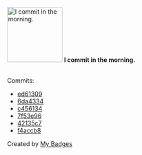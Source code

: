 <img src="https://github.com/my-badges/my-badges/blob/master/src/all-badges/pr-collaboration/morning-commits.png?raw=true" alt="I commit in the morning." title="I commit in the morning." width="128">
<strong>I commit in the morning.</strong>
<br><br>

Commits:

- <a href="https://github.com/antonmedv/fx/commit/ed6130907eb3cbfb6cdcce3856350c3e7bc05e8d">ed61309</a>
- <a href="https://github.com/antonmedv/fx/commit/6da433446c24082ac2da36da7d391b20bb73dffd">6da4334</a>
- <a href="https://github.com/antonmedv/fx/commit/c456134a7155ed766621cc6b8069b4760ba757d6">c456134</a>
- <a href="https://github.com/antonmedv/fx/commit/7f53e96a9330909945a4e47fd2fabe325e6d43a7">7f53e96</a>
- <a href="https://github.com/antonmedv/expr/commit/42135c7ab80a3dd605997ddff866e2a25c802ddf">42135c7</a>
- <a href="https://github.com/antonmedv/expr/commit/f4accb8e4a7f16817fa09c8897337dc1929eaecf">f4accb8</a>


Created by <a href="https://github.com/my-badges/my-badges">My Badges</a>